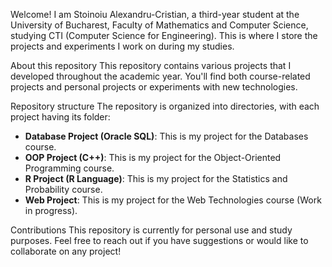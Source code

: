 Welcome!
I am Stoinoiu Alexandru-Cristian, a third-year student at the University of Bucharest, Faculty of Mathematics and Computer Science, studying CTI (Computer Science for Engineering). This is where I store the projects and experiments I work on during my studies.

About this repository
This repository contains various projects that I developed throughout the academic year. You'll find both course-related projects and personal projects or experiments with new technologies.

Repository structure
The repository is organized into directories, with each project having its folder:

- **Database Project (Oracle SQL)**: This is my project for the Databases course.
- **OOP Project (C++)**: This is my project for the Object-Oriented Programming course.
- **R Project (R Language)**: This is my project for the Statistics and Probability course.
- **Web Project**: This is my project for the Web Technologies course (Work in progress).

Contributions
This repository is currently for personal use and study purposes. Feel free to reach out if you have suggestions or would like to collaborate on any project!
